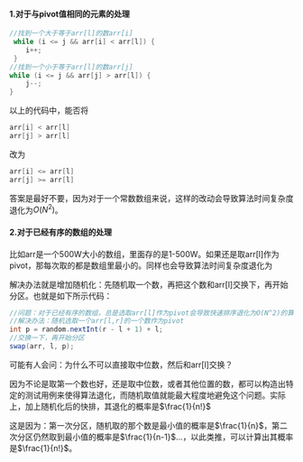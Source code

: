 #### 1.对于与pivot值相同的元素的处理
```java
//找到一个大于等于arr[l]的数arr[i]
 while (i <= j && arr[i] < arr[l]) {
    i++;
 }
//找到一个小于等于arr[l]的数arr[j]
while (i <= j && arr[j] > arr[l]) {
	j--;
}
```
以上的代码中，能否将

```java
arr[i] < arr[l]
arr[j] > arr[l]
```

改为

``` java
arr[i] <= arr[l]
arr[j] >= arr[l]
```

答案是最好不要，因为对于一个常数数组来说，这样的改动会导致算法时间复杂度退化为$O(N^2)$。



#### 2.对于已经有序的数组的处理

比如arr是一个500W大小的数组，里面存的是1-500W。如果还是取arr[l]作为pivot，那每次取的都是数组里最小的。同样也会导致算法时间复杂度退化为[](https://latex.codecogs.com/svg.latex?O(N^2))

解决办法就是增加随机化：先随机取一个数，再把这个数和arr[l]交换下，再开始分区。也就是如下所示代码：

```java
//问题：对于已经有序的数组，总是选取arr[l]作为pivot会导致快速排序退化为O(N^2)的算法，数据量大的的时候甚至会栈溢出。
//解决办法：随机选取一个arr[l,r]的一个数作为pivot
int p = random.nextInt(r - l + 1) + l;
//交换一下，再开始分区
swap(arr, l, p);
```

可能有人会问：为什么不可以直接取中位数，然后和arr[l]交换？

因为不论是取第一个数也好，还是取中位数，或者其他位置的数，都可以构造出特定的测试用例来使得算法退化，而随机取值就能最大程度地避免这个问题。实际上，加上随机化后的快排，其退化的概率是$\frac{1}{n!}$

这是因为：第一次分区，随机取的那个数是最小值的概率是$\frac{1}{n}$，第二次分区仍然取到最小值的概率是$\frac{1}{n-1}$...，以此类推，可以计算出其概率是$\frac{1}{n!}$。

